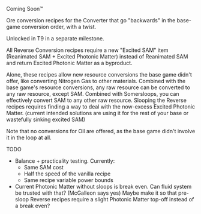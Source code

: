 Coming Soon™


Ore conversion recipes for the Converter that go "backwards" in the base-game conversion order, with a twist.

Unlocked in T9 in a separate milestone.

All Reverse Conversion recipes require a new "Excited SAM" item (Reanimated SAM + Excited Photonic Matter) instead of Reanimated SAM and return Excited Photonic Matter as a byproduct.

Alone, these recipes allow new resource conversions the base game didn't offer, like converting Nitrogen Gas to other materials.
Combined with the base game's resource conversions, any raw resource can be converted to any raw resource, except SAM.
Combined with Somersloops, you can effectively convert SAM to any other raw resource. Slooping the Reverse recipes requires finding a way to deal with the now-excess Excited Photonic Matter. (current intended solutions are using it for the rest of your base or wastefully sinking excited SAM)

Note that no conversions for Oil are offered, as the base game didn't involve it in the loop at all.

TODO

- Balance + practicality testing. Currently:
  - Same SAM cost
  - Half the speed of the vanilla recipe
  - Same recipe variable power bounds
- Current Photonic Matter without sloops is break even. Can fluid system be trusted with that? (McGalleon says yes) Maybe make it so that pre-sloop Reverse recipes require a slight Photonic Matter top-off instead of a break even?
